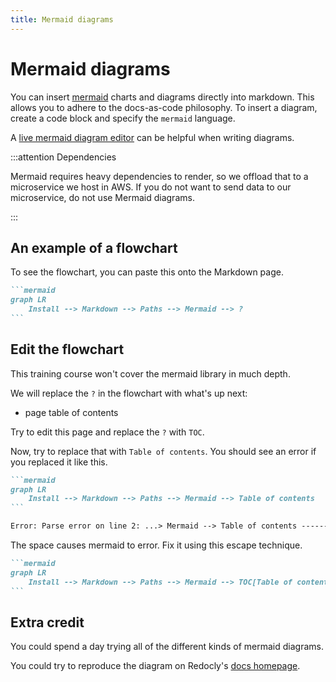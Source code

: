 ```yaml
---
title: Mermaid diagrams
---
```


# Mermaid diagrams

You can insert [mermaid](https://mermaidjs.github.io/) charts and diagrams directly into markdown. This allows you to adhere to the docs-as-code philosophy.  To insert a diagram, create a code block and specify the  `mermaid` language.

A [live mermaid diagram editor](https://mermaid.live/) can be helpful when writing diagrams.

:::attention Dependencies

Mermaid requires heavy dependencies to render, so we offload that to a microservice we host in AWS.
If you do not want to send data to our microservice, do not use Mermaid diagrams.

:::

## An example of a flowchart

To see the flowchart, you can paste this onto the Markdown page.

````md
```mermaid
graph LR
    Install --> Markdown --> Paths --> Mermaid --> ?
```
````

## Edit the flowchart

This training course won't cover the mermaid library in much depth.

We will replace the `?` in the flowchart with what's up next:

- page table of contents

Try to edit this page and replace the `?` with `TOC`.

Now, try to replace that with `Table of contents`.
You should see an error if you replaced it like this.

````md
```mermaid
graph LR
    Install --> Markdown --> Paths --> Mermaid --> Table of contents
```

Error: Parse error on line 2: ...> Mermaid --> Table of contents -----------------------^ Expecting 'SEMI', 'NEWLINE', 'EOF', 'AMP', 'START_LINK', 'LINK', got 'ALPHA'
````

The space causes mermaid to error. Fix it using this escape technique.

````md
```mermaid
graph LR
    Install --> Markdown --> Paths --> Mermaid --> TOC[Table of contents]
```
````

## Extra credit

You could spend a day trying all of the different kinds of mermaid diagrams.

You could try to reproduce the diagram on Redocly's [docs homepage](https://redocly.com/docs/).